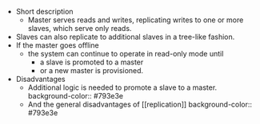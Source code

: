- Short description
	- Master serves reads and writes, replicating writes to one or more slaves, which serve only reads.
- Slaves can also replicate to additional slaves in a tree-like fashion.
- If the master goes offline
	- the system can continue to operate in read-only mode until
		- a slave is promoted to a master
		- or a new master is provisioned.
- Disadvantages
	- Additional logic is needed to promote a slave to a master.
	  background-color:: #793e3e
	- And the general disadvantages of [[replication]]
	  background-color:: #793e3e